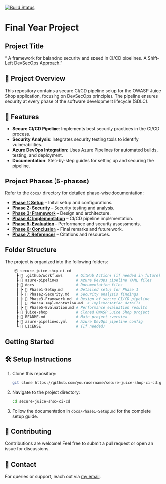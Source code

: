 [![Build Status](https://dev.azure.com/RONNEYOTIENO/Secure-Juice-Shop-CI-CD/_apis/build/status%2F0tieno.secure-juice-shop-ci-cd?branchName=main)](https://dev.azure.com/RONNEYOTIENO/Secure-Juice-Shop-CI-CD/_build/latest?definitionId=5&branchName=main)


# Final Year Project

## Project Title

“ A framework for balancing security and speed in CI/CD pipelines. A Shift-Left DevSecOps Approach.”

## 🚀 Project Overview

This repository contains a secure CI/CD pipeline setup for the OWASP Juice Shop application, focusing on DevSecOps principles. The pipeline ensures security at every phase of the software development lifecycle (SDLC).

## 📌 Features

- **Secure CI/CD Pipeline**: Implements best security practices in the CI/CD process.
- **Security Analysis**: Integrates security testing tools to identify vulnerabilities.
- **Azure DevOps Integration**: Uses Azure Pipelines for automated builds, testing, and deployment.
- **Documentation**: Step-by-step guides for setting up and securing the pipeline.

## Project Phases (5-phases)

Refer to the `docs/` directory for detailed phase-wise documentation:

- **[Phase 1: Setup](docs/Phase1-Setup.md)** – Initial setup and configurations.
- **[Phase 2: Security](docs/Phase2-Security.md)** – Security testing and analysis.
- **[Phase 3: Framework](docs/Phase3-Framework.md)** – Design and architecture.
- **[Phase 4: Implementation](docs/Phase4-Implementation.md)** – CI/CD pipeline implementation.
- **[Phase 5: Evaluation](docs/Phase5-Evaluation.md)** – Performance and security assessments.
- **[Phase 6: Conclusion](docs/summary.md)** – Final remarks and future work.
- **[Phase 7: References](docs/Phase7-References.md)** – Citations and resources.
  
## Folder Structure

The project is organized into the following folders:

```bash
    📦 secure-juice-shop-ci-cd
     ┣ 📂 .github/workflows      # GitHub Actions (if needed in future)
     ┣ 📂 azure-pipelines        # Azure DevOps pipeline YAML files
     ┣ 📂 docs                   # Documentation files
     ┃ ┣ 📜 Phase1-Setup.md      # Detailed setup for Phase 1
     ┃ ┣ 📜 Phase2-Security.md   # Security analysis findings
     ┃ ┣ 📜 Phase3-Framework.md  # Design of secure CI/CD pipeline
     ┃ ┣ 📜 Phase4-Implementation.md  # Implementation details
     ┃ ┣ 📜 Phase5-Evaluation.md # Performance evaluation results
     ┣ 📂 juice-shop             # Cloned OWASP Juice Shop project
     ┣ 📜 README.md              # Main project overview
     ┣ 📜 azure-pipelines.yml    # Azure DevOps pipeline config
     ┗ 📜 LICENSE                # (If needed)
```

## Getting Started

## 🛠️ Setup Instructions

1. Clone this repository:

   ```sh
   git clone https://github.com/yourusername/secure-juice-shop-ci-cd.git
   ```

2. Navigate to the project directory:

   ```sh
   cd secure-juice-shop-ci-cd
   ```

3. Follow the documentation in `docs/Phase1-Setup.md` for the complete setup guide.

## 🤝 Contributing

Contributions are welcome! Feel free to submit a pull request or open an issue for discussions.

## 📧 Contact

For queries or support, reach out via [my email](ronney.otieno@studentambassadors.com).
